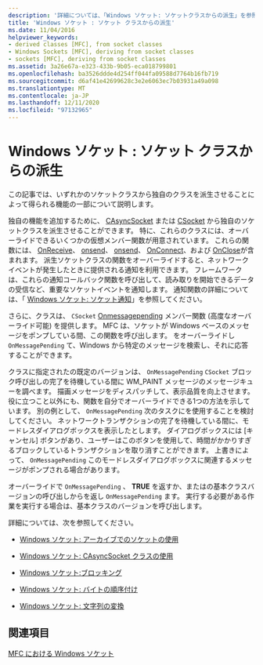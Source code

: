 ```yaml
---
description: '詳細については、「Windows ソケット: ソケットクラスからの派生」を参照してください。'
title: 'Windows ソケット : ソケット クラスからの派生'
ms.date: 11/04/2016
helpviewer_keywords:
- derived classes [MFC], from socket classes
- Windows Sockets [MFC], deriving from socket classes
- sockets [MFC], deriving from socket classes
ms.assetid: 3a26e67a-e323-433b-9b05-eca018799801
ms.openlocfilehash: ba3526ddde4d254ff044fa09588d7764b16fb719
ms.sourcegitcommit: d6af41e42699628c3e2e6063ec7b03931a49a098
ms.translationtype: MT
ms.contentlocale: ja-JP
ms.lasthandoff: 12/11/2020
ms.locfileid: "97132965"
---
```

# <a name="windows-sockets-deriving-from-socket-classes"></a>Windows ソケット : ソケット クラスからの派生

この記事では、いずれかのソケットクラスから独自のクラスを派生させることによって得られる機能の一部について説明します。

独自の機能を追加するために、 [CAsyncSocket](../mfc/reference/casyncsocket-class.md) または [CSocket](../mfc/reference/csocket-class.md) から独自のソケットクラスを派生させることができます。 特に、これらのクラスには、オーバーライドできるいくつかの仮想メンバー関数が用意されています。 これらの関数には、 [OnReceive](../mfc/reference/casyncsocket-class.md#onreceive)、 [onsend](../mfc/reference/casyncsocket-class.md#onsend)、 [onsend](../mfc/reference/casyncsocket-class.md#onaccept)、 [OnConnect](../mfc/reference/casyncsocket-class.md#onconnect)、および [OnClose](../mfc/reference/casyncsocket-class.md#onclose)が含まれます。 派生ソケットクラスの関数をオーバーライドすると、ネットワークイベントが発生したときに提供される通知を利用できます。 フレームワークは、これらの通知コールバック関数を呼び出して、読み取りを開始できるデータの受信など、重要なソケットイベントを通知します。 通知関数の詳細については、「 [Windows ソケット: ソケット通知](../mfc/windows-sockets-socket-notifications.md)」を参照してください。

さらに、クラスは、 `CSocket` [Onmessagepending](../mfc/reference/csocket-class.md#onmessagepending) メンバー関数 (高度なオーバーライド可能) を提供します。 MFC は、ソケットが Windows ベースのメッセージをポンプしている間、この関数を呼び出します。 をオーバーライドし `OnMessagePending` て、Windows から特定のメッセージを検索し、それに応答することができます。

クラスに指定されたの既定のバージョンは、 `OnMessagePending` `CSocket` ブロック呼び出しの完了を待機している間に WM_PAINT メッセージのメッセージキューを調べます。 描画メッセージをディスパッチして、表示品質を向上させます。 役に立つこと以外にも、関数を自分でオーバーライドできる1つの方法を示しています。 別の例として、 `OnMessagePending` 次のタスクにを使用することを検討してください。 ネットワークトランザクションの完了を待機している間に、モードレスダイアログボックスを表示したとします。 ダイアログボックスには [キャンセル] ボタンがあり、ユーザーはこのボタンを使用して、時間がかかりすぎるブロックしているトランザクションを取り消すことができます。 上書きによって、 `OnMessagePending` このモードレスダイアログボックスに関連するメッセージがポンプされる場合があります。

オーバーライドで `OnMessagePending` 、 **TRUE** を返すか、またはの基本クラスバージョンの呼び出しからを返し `OnMessagePending` ます。 実行する必要がある作業を実行する場合は、基本クラスのバージョンを呼び出します。

詳細については、次を参照してください。

- [Windows ソケット: アーカイブでのソケットの使用](../mfc/windows-sockets-using-sockets-with-archives.md)

- [Windows ソケット: CAsyncSocket クラスの使用](../mfc/windows-sockets-using-class-casyncsocket.md)

- [Windows ソケット:ブロッキング](../mfc/windows-sockets-blocking.md)

- [Windows ソケット: バイトの順序付け](../mfc/windows-sockets-byte-ordering.md)

- [Windows ソケット: 文字列の変換](../mfc/windows-sockets-converting-strings.md)

## <a name="see-also"></a>関連項目

[MFC における Windows ソケット](../mfc/windows-sockets-in-mfc.md)
